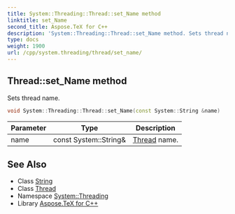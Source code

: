 ```yaml
---
title: System::Threading::Thread::set_Name method
linktitle: set_Name
second_title: Aspose.TeX for C++
description: 'System::Threading::Thread::set_Name method. Sets thread name in C++.'
type: docs
weight: 1900
url: /cpp/system.threading/thread/set_name/
---
```

## Thread::set_Name method


Sets thread name.

```cpp
void System::Threading::Thread::set_Name(const System::String &name)
```


| Parameter | Type | Description |
| --- | --- | --- |
| name | const System::String\& | [Thread](../) name. |

## See Also

* Class [String](../../../system/string/)
* Class [Thread](../)
* Namespace [System::Threading](../../)
* Library [Aspose.TeX for C++](../../../)
